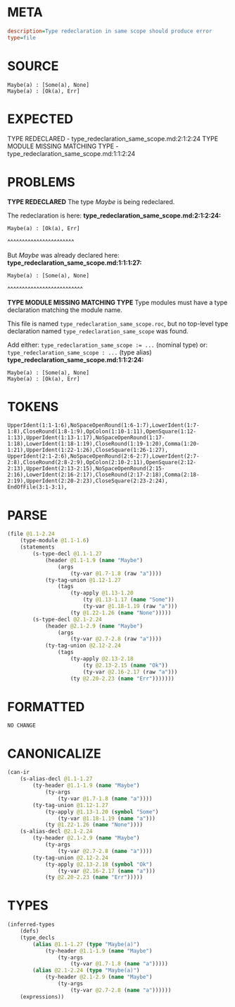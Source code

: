 # META
~~~ini
description=Type redeclaration in same scope should produce error
type=file
~~~
# SOURCE
~~~roc
Maybe(a) : [Some(a), None]
Maybe(a) : [Ok(a), Err]
~~~
# EXPECTED
TYPE REDECLARED - type_redeclaration_same_scope.md:2:1:2:24
TYPE MODULE MISSING MATCHING TYPE - type_redeclaration_same_scope.md:1:1:2:24
# PROBLEMS
**TYPE REDECLARED**
The type _Maybe_ is being redeclared.

The redeclaration is here:
**type_redeclaration_same_scope.md:2:1:2:24:**
```roc
Maybe(a) : [Ok(a), Err]
```
^^^^^^^^^^^^^^^^^^^^^^^

But _Maybe_ was already declared here:
**type_redeclaration_same_scope.md:1:1:1:27:**
```roc
Maybe(a) : [Some(a), None]
```
^^^^^^^^^^^^^^^^^^^^^^^^^^


**TYPE MODULE MISSING MATCHING TYPE**
Type modules must have a type declaration matching the module name.

This file is named `type_redeclaration_same_scope.roc`, but no top-level type declaration named `type_redeclaration_same_scope` was found.

Add either:
`type_redeclaration_same_scope := ...` (nominal type)
or:
`type_redeclaration_same_scope : ...` (type alias)
**type_redeclaration_same_scope.md:1:1:2:24:**
```roc
Maybe(a) : [Some(a), None]
Maybe(a) : [Ok(a), Err]
```


# TOKENS
~~~zig
UpperIdent(1:1-1:6),NoSpaceOpenRound(1:6-1:7),LowerIdent(1:7-1:8),CloseRound(1:8-1:9),OpColon(1:10-1:11),OpenSquare(1:12-1:13),UpperIdent(1:13-1:17),NoSpaceOpenRound(1:17-1:18),LowerIdent(1:18-1:19),CloseRound(1:19-1:20),Comma(1:20-1:21),UpperIdent(1:22-1:26),CloseSquare(1:26-1:27),
UpperIdent(2:1-2:6),NoSpaceOpenRound(2:6-2:7),LowerIdent(2:7-2:8),CloseRound(2:8-2:9),OpColon(2:10-2:11),OpenSquare(2:12-2:13),UpperIdent(2:13-2:15),NoSpaceOpenRound(2:15-2:16),LowerIdent(2:16-2:17),CloseRound(2:17-2:18),Comma(2:18-2:19),UpperIdent(2:20-2:23),CloseSquare(2:23-2:24),
EndOfFile(3:1-3:1),
~~~
# PARSE
~~~clojure
(file @1.1-2.24
	(type-module @1.1-1.6)
	(statements
		(s-type-decl @1.1-1.27
			(header @1.1-1.9 (name "Maybe")
				(args
					(ty-var @1.7-1.8 (raw "a"))))
			(ty-tag-union @1.12-1.27
				(tags
					(ty-apply @1.13-1.20
						(ty @1.13-1.17 (name "Some"))
						(ty-var @1.18-1.19 (raw "a")))
					(ty @1.22-1.26 (name "None")))))
		(s-type-decl @2.1-2.24
			(header @2.1-2.9 (name "Maybe")
				(args
					(ty-var @2.7-2.8 (raw "a"))))
			(ty-tag-union @2.12-2.24
				(tags
					(ty-apply @2.13-2.18
						(ty @2.13-2.15 (name "Ok"))
						(ty-var @2.16-2.17 (raw "a")))
					(ty @2.20-2.23 (name "Err")))))))
~~~
# FORMATTED
~~~roc
NO CHANGE
~~~
# CANONICALIZE
~~~clojure
(can-ir
	(s-alias-decl @1.1-1.27
		(ty-header @1.1-1.9 (name "Maybe")
			(ty-args
				(ty-var @1.7-1.8 (name "a"))))
		(ty-tag-union @1.12-1.27
			(ty-apply @1.13-1.20 (symbol "Some")
				(ty-var @1.18-1.19 (name "a")))
			(ty @1.22-1.26 (name "None"))))
	(s-alias-decl @2.1-2.24
		(ty-header @2.1-2.9 (name "Maybe")
			(ty-args
				(ty-var @2.7-2.8 (name "a"))))
		(ty-tag-union @2.12-2.24
			(ty-apply @2.13-2.18 (symbol "Ok")
				(ty-var @2.16-2.17 (name "a")))
			(ty @2.20-2.23 (name "Err")))))
~~~
# TYPES
~~~clojure
(inferred-types
	(defs)
	(type_decls
		(alias @1.1-1.27 (type "Maybe(a)")
			(ty-header @1.1-1.9 (name "Maybe")
				(ty-args
					(ty-var @1.7-1.8 (name "a")))))
		(alias @2.1-2.24 (type "Maybe(a)")
			(ty-header @2.1-2.9 (name "Maybe")
				(ty-args
					(ty-var @2.7-2.8 (name "a"))))))
	(expressions))
~~~
